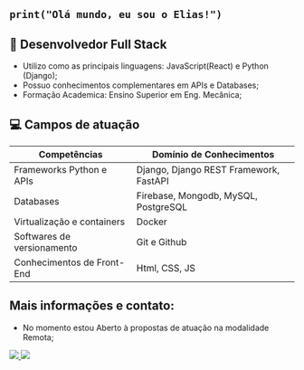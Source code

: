 ## `print("Olá mundo, eu sou o Elias!")`

## 🔭 Desenvolvedor Full Stack
  - Utilizo como as principais linguagens: JavaScript(React) e Python (Django);
  - Possuo conhecimentos complementares em APIs e Databases;
  - Formação Academica: Ensino Superior em Eng. Mecânica;

## 💻 Campos de atuação
 Competências | Domínio de Conhecimentos
-------------|------------
Frameworks Python e APIs| Django, Django REST Framework, FastAPI 
Databases  | Firebase, Mongodb, MySQL, PostgreSQL
Virtualização e containers | Docker
Softwares de versionamento | Git e Github
Conhecimentos de Front-End  | Html, CSS, JS

## Mais informações e contato:
- No momento estou Aberto à propostas de atuação na modalidade Remota;

<div>
  <a href="mailto:eliasengmecanica@hotmail.com" target="_blank">
    <img src="https://img.shields.io/badge/Gmail-D14836?style=for-the-badge&logo=gmail&logoColor=white" target="_blank">
  </a>

  <a href="https://www.linkedin.com/in/elias-junior-253194141" target="_blank">
    <img src="https://img.shields.io/badge/LinkedIn-0077B5?style=for-the-badge&logo=linkedin&logoColor=white" target="_blank">
  </a>
</div>



